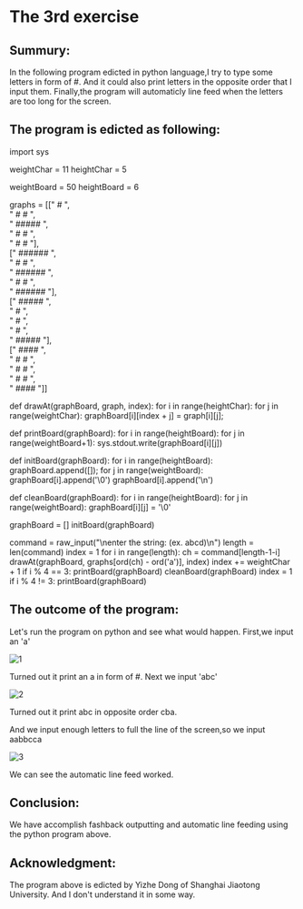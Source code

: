 # The 3rd exercise
## Summury:
   In the following program edicted in python language,I try to type some letters in form of #.
   And it could also print letters in the opposite order that I input them.
   Finally,the program will automaticly line feed when the letters are too long for the screen.
## The program is edicted as following:
   import sys
   
   weightChar = 11
   heightChar = 5
   
   weightBoard = 50
   heightBoard = 6
   
   graphs = [["     #     ", \
              "    # #    ", \
              "   #####   ", \
              "  #     #  ", \
              " #       # "], \
             ["  ######   ", \
              "  #     #  ", \
              "  ######   ", \
              "  #     #  ", \
              "  ######   "], \
             ["   #####   ", \
              "  #        ", \
              " #         ", \
              "  #        ", \
              "   #####   "], \
             ["   ####    ", \
              "   #   #   ", \
              "   #    #  ", \
              "   #   #   ", \
              "   ####    "]]
   
   
   def drawAt(graphBoard, graph, index):
       for i in range(heightChar):
           for j in range(weightChar):
               graphBoard[i][index + j] = graph[i][j];
   
   def printBoard(graphBoard):
       for i in range(heightBoard):
           for j in range(weightBoard+1):
               sys.stdout.write(graphBoard[i][j])
   
   def initBoard(graphBoard):
       for i in range(heightBoard):
           graphBoard.append([]);
           for j in range(weightBoard):
               graphBoard[i].append('\0')
           graphBoard[i].append('\n')
   
   def cleanBoard(graphBoard):
       for i in range(heightBoard):
           for j in range(weightBoard):
               graphBoard[i][j] = '\0'
   
   graphBoard = []
   initBoard(graphBoard)
   
   command = raw_input("\nenter the string: (ex. abcd)\n")
   length = len(command)
   index = 1
   for i in range(length):
       ch = command[length-1-i]
       drawAt(graphBoard, graphs[ord(ch) - ord('a')], index)
       index += weightChar + 1
       if i % 4 == 3:
           printBoard(graphBoard)
           cleanBoard(graphBoard)
           index = 1
   if i % 4 != 3:
       printBoard(graphBoard)
   
   
   


   
   
   

## The outcome of the program:
Let's run the program on python and see what would happen.
First,we input an 'a'


![1](http://7xrn0b.com1.z0.glb.clouddn.com/860c3d8318b9d867a58e3c8c39db5ab1)

Turned out it print an a in form of #.
Next we input 'abc'

![2](http://7xrn0b.com1.z0.glb.clouddn.com/79c74070988f9933efeccd7e4e0ee30a)

Turned out it print abc in opposite order cba.

And we input enough letters to full the line of the screen,so we input aabbcca

![3](http://7xrn0b.com1.z0.glb.clouddn.com/aa11c2368d25bbb49938611f1af2a70e)

We can see the automatic line feed worked.
## Conclusion:
We have accomplish fashback outputting and automatic line feeding using the python program above.
## Acknowledgment:
The program above is edicted by Yizhe Dong of Shanghai Jiaotong University.
And I don't understand it in some way.
